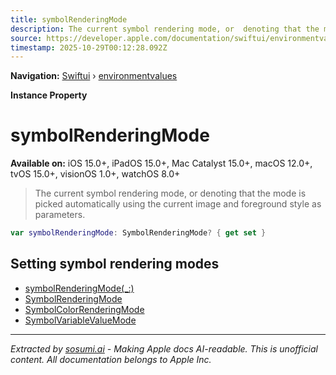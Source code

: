 ```yaml
---
title: symbolRenderingMode
description: The current symbol rendering mode, or  denoting that the mode is picked automatically using the current image and foreground style as parameters.
source: https://developer.apple.com/documentation/swiftui/environmentvalues/symbolrenderingmode
timestamp: 2025-10-29T00:12:28.092Z
---
```


**Navigation:** [Swiftui](/documentation/swiftui) › [environmentvalues](/documentation/swiftui/environmentvalues)

**Instance Property**

# symbolRenderingMode

**Available on:** iOS 15.0+, iPadOS 15.0+, Mac Catalyst 15.0+, macOS 12.0+, tvOS 15.0+, visionOS 1.0+, watchOS 8.0+

> The current symbol rendering mode, or  denoting that the mode is picked automatically using the current image and foreground style as parameters.

```swift
var symbolRenderingMode: SymbolRenderingMode? { get set }
```

## Setting symbol rendering modes

- [symbolRenderingMode(_:)](/documentation/swiftui/view/symbolrenderingmode(_:))
- [SymbolRenderingMode](/documentation/swiftui/symbolrenderingmode)
- [SymbolColorRenderingMode](/documentation/swiftui/symbolcolorrenderingmode)
- [SymbolVariableValueMode](/documentation/swiftui/symbolvariablevaluemode)

---

*Extracted by [sosumi.ai](https://sosumi.ai) - Making Apple docs AI-readable.*
*This is unofficial content. All documentation belongs to Apple Inc.*
